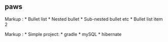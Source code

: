 ## paws
 Markup : * Bullet list
           * Nested bullet
            * Sub-nested bullet etc
          * Bullet list item 2

 Markup : * Simple project:
           * gradle
           * mySQL
           * hibernate
